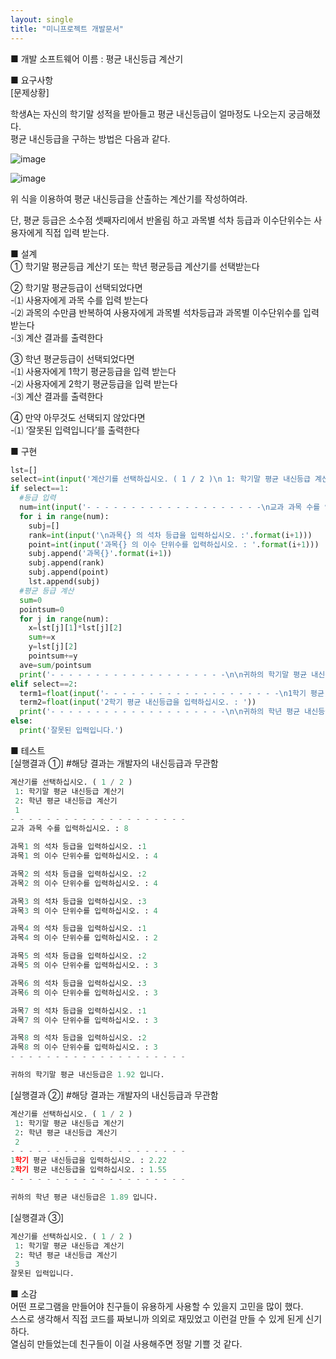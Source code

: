 ```yaml
---
layout: single
title: "미니프로젝트 개발문서"
---
```

■ 개발 소프트웨어 이름 : 평균 내신등급 계산기  



■ 요구사항  
[문제상황]  

학생A는 자신의 학기말 성적을 받아들고 평균 내신등급이 얼마정도 나오는지 궁금해졌다.  
평균 내신등급을 구하는 방법은 다음과 같다.  

![image](https://user-images.githubusercontent.com/80322253/125584385-b2fe62d0-8a1f-4fee-bf73-3f725c03e79b.png)  

![image](https://user-images.githubusercontent.com/80322253/125584589-31060c38-f4ad-4a24-b1f6-763c570f2a35.png)  

위 식을 이용하여 평균 내신등급을 산출하는 계산기를 작성하여라.  

단, 평균 등급은 소수점 셋째자리에서 반올림 하고 과목별 석차 등급과 이수단위수는 사용자에게 직접 입력 받는다.  



■ 설계  
① 학기말 평균등급 계산기 또는 학년 평균등급 계산기를 선택받는다  

② 학기말 평균등급이 선택되었다면  
-⑴ 사용자에게 과목 수를 입력 받는다  
-⑵ 과목의 수만큼 반복하여 사용자에게 과목별 석차등급과 과목별 이수단위수를 입력받는다  
-⑶ 계산 결과를 출력한다  

③ 학년 평균등급이 선택되었다면  
-⑴ 사용자에게 1학기 평균등급을 입력 받는다  
-⑵ 사용자에게 2학기 평균등급을 입력 받는다  
-⑶ 계산 결과를 출력한다  

④ 만약 아무것도 선택되지 않았다면  
-⑴ ‘잘못된 입력입니다’를 출력한다  


■ 구현  
```python
lst=[]
select=int(input('계산기를 선택하십시오. ( 1 / 2 )\n 1: 학기말 평균 내신등급 계산기\n 2: 학년 평균 내신등급 계산기\n '))
if select==1:
  #등급 입력
  num=int(input('- - - - - - - - - - - - - - - - - - - -\n교과 과목 수를 입력하십시오. : '))
  for i in range(num):
    subj=[]
    rank=int(input('\n과목{} 의 석차 등급을 입력하십시오. :'.format(i+1)))
    point=int(input('과목{} 의 이수 단위수를 입력하십시오. : '.format(i+1)))
    subj.append('과목{}'.format(i+1))
    subj.append(rank)
    subj.append(point)
    lst.append(subj)
  #평균 등급 계산
  sum=0
  pointsum=0
  for j in range(num):
    x=lst[j][1]*lst[j][2]
    sum+=x
    y=lst[j][2]
    pointsum+=y
  ave=sum/pointsum
  print('- - - - - - - - - - - - - - - - - - - -\n\n귀하의 학기말 평균 내신등급은 {0:0.2f} 입니다.'.format(ave))
elif select==2:
  term1=float(input('- - - - - - - - - - - - - - - - - - - -\n1학기 평균 내신등급을 입력하십시오. : '))
  term2=float(input('2학기 평균 내신등급을 입력하십시오. : '))
  print('- - - - - - - - - - - - - - - - - - - -\n\n귀하의 학년 평균 내신등급은 {0:0.2f} 입니다.'.format((term1+term2)/2))
else:
  print('잘못된 입력입니다.')
```


■ 테스트  
[실행결과 ①]  #해당 결과는 개발자의 내신등급과 무관함
```python
계산기를 선택하십시오. ( 1 / 2 )
 1: 학기말 평균 내신등급 계산기
 2: 학년 평균 내신등급 계산기
 1
- - - - - - - - - - - - - - - - - - - -
교과 과목 수를 입력하십시오. : 8

과목1 의 석차 등급을 입력하십시오. :1
과목1 의 이수 단위수를 입력하십시오. : 4

과목2 의 석차 등급을 입력하십시오. :2
과목2 의 이수 단위수를 입력하십시오. : 4

과목3 의 석차 등급을 입력하십시오. :3
과목3 의 이수 단위수를 입력하십시오. : 4

과목4 의 석차 등급을 입력하십시오. :1
과목4 의 이수 단위수를 입력하십시오. : 2

과목5 의 석차 등급을 입력하십시오. :2
과목5 의 이수 단위수를 입력하십시오. : 3

과목6 의 석차 등급을 입력하십시오. :3
과목6 의 이수 단위수를 입력하십시오. : 3

과목7 의 석차 등급을 입력하십시오. :1
과목7 의 이수 단위수를 입력하십시오. : 3

과목8 의 석차 등급을 입력하십시오. :2
과목8 의 이수 단위수를 입력하십시오. : 3
- - - - - - - - - - - - - - - - - - - -

귀하의 학기말 평균 내신등급은 1.92 입니다.
```


[실행결과 ②] #해당 결과는 개발자의 내신등급과 무관함
```python
계산기를 선택하십시오. ( 1 / 2 )
 1: 학기말 평균 내신등급 계산기
 2: 학년 평균 내신등급 계산기
 2
- - - - - - - - - - - - - - - - - - - -
1학기 평균 내신등급을 입력하십시오. : 2.22
2학기 평균 내신등급을 입력하십시오. : 1.55
- - - - - - - - - - - - - - - - - - - -

귀하의 학년 평균 내신등급은 1.89 입니다.
```
[실행결과 ③]
```python
계산기를 선택하십시오. ( 1 / 2 )
 1: 학기말 평균 내신등급 계산기
 2: 학년 평균 내신등급 계산기
 3
잘못된 입력입니다.
```

■ 소감  
어떤 프로그램을 만들어야 친구들이 유용하게 사용할 수 있을지 고민을 많이 했다.  
스스로 생각해서 직접 코드를 짜보니까 의외로 재밌었고 이런걸 만들 수 있게 된게 신기하다.  
열심히 만들었는데 친구들이 이걸 사용해주면 정말 기쁠 것 같다.
